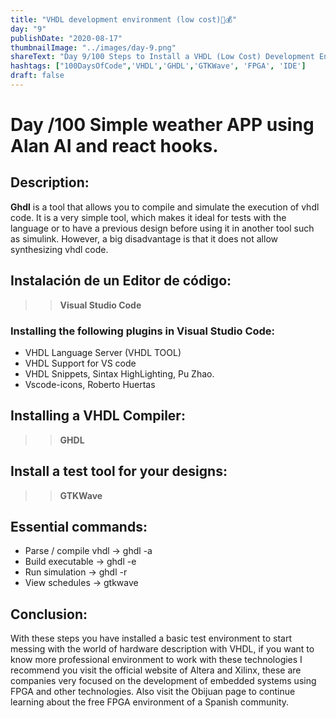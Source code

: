 ```yaml
---
title: "VHDL development environment (low cost)🤑💰"
day: "9"
publishDate: "2020-08-17"
thumbnailImage: "../images/day-9.png"
shareText: "Day 9/100 Steps to Install a VHDL (Low Cost) Development Environment "
hashtags: ["100DaysOfCode",'VHDL','GHDL','GTKWave', 'FPGA', 'IDE']
draft: false
---
```


# Day /100 Simple weather APP using Alan AI and react hooks.  



## Description:
**Ghdl** is a tool that allows you to compile and simulate the execution of vhdl code. It is a very simple tool, which makes it ideal for tests with the language or to have a previous design before using it in another tool such as simulink. However, a big disadvantage is that it does not allow synthesizing vhdl code.  


## Instalación de un Editor de código:  
>> **Visual Studio Code**  

### Installing the following plugins in Visual Studio Code: 

* VHDL Language Server (VHDL TOOL)  
* VHDL Support for VS code  
* VHDL Snippets, Sintax HighLighting, Pu Zhao.  
* Vscode-icons, Roberto Huertas  

## Installing a VHDL Compiler:  
>>**GHDL**  


## Install a test tool for your designs:
>>**GTKWave**

## Essential commands:

* Parse / compile vhdl -> ghdl -a
* Build executable -> ghdl -e
* Run simulation -> ghdl -r
* View schedules -> gtkwave


## Conclusion:
With these steps you have installed a basic test environment to start messing with the world of hardware description with VHDL, if you want to know more professional environment to work with these technologies I recommend you visit the official website of Altera and Xilinx, these are companies very focused on the development of embedded systems using FPGA and other technologies.
Also visit the Obijuan page to continue learning about the free FPGA environment of a Spanish community.  